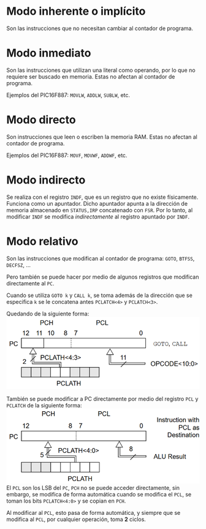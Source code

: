 # Modo inherente o implícito
Son las instrucciones que no necesitan cambiar al contador de programa.

# Modo inmediato
Son las instrucciones que utilizan una literal como operando, por lo que no requiere ser buscado en memoria. Estas no afectan al contador de programa.

Ejemplos del PIC16F887: `MOVLW`, `ADDLW`, `SUBLW`, etc.
# Modo directo
Son instrucciones que leen o escriben la memoria RAM. Estas no afectan al contador de programa.

Ejemplos del PIC16F887: `MOVF`, `MOVWF`, `ADDWF`, etc.
# Modo indirecto
Se realiza con el registro `INDF`, que es un registro que no existe físicamente. Funciona como un apuntador. Dicho apuntador apunta a la dirección de memoria almacenado en `STATUS,IRP` concatenado con `FSR`. Por lo tanto, al modificar `INDF` se modifica *indirectamente* al registro apuntado por `INDF`.

# Modo relativo
Son las instrucciones que modifican al contador de programa: `GOTO`, `BTFSS`, `DECFSZ`, ...

Pero también se puede hacer por medio de algunos registros que modifican directamente al `PC`.

Cuando se utiliza `GOTO k` y `CALL k`, se toma además de la dirección que se especifica `k` se le concatena antes `PCLATCH<4>` y `PCLATCH<3>`.

Quedando de la siguiente forma:
![12f17469a7a95259209ab4f29cc83279.png](../../../../img/e822637c638e4dac91104def60a3f070.png)

También se puede modificar a PC directamente por medio del registro `PCL` y `PCLATCH` de la siguiente forma:
![5630227bc5265fc2e04cab0e8f7d3bf0.png](../../../../img/f00054169a554205bfd81697894595cd.png)
El `PCL` son los LSB del `PC`, `PCH` no se puede acceder directamente, sin embargo, se modifica de forma automática cuando se modifica el `PCL`, se toman los bits `PCLATCH<4:0>` y se copian en `PCH`.

Al modificar al `PCL`, esto pasa de forma automática, y siempre que se modifica al `PCL`, por cualquier operación, toma **2** ciclos.